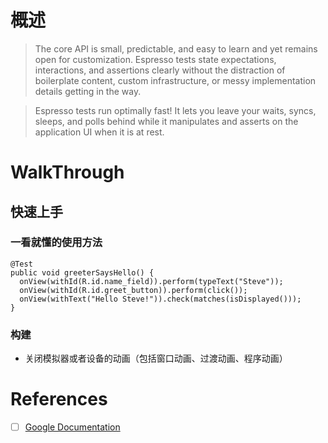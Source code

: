 # 概述

> The core API is small, predictable, and easy to learn and yet remains open for customization. Espresso tests state expectations, interactions, and assertions clearly without the distraction of boilerplate content, custom infrastructure, or messy implementation details getting in the way.

> Espresso tests run optimally fast! It lets you leave your waits, syncs, sleeps, and polls behind while it manipulates and asserts on the application UI when it is at rest.

# WalkThrough

## 快速上手

### 一看就懂的使用方法

```
@Test
public void greeterSaysHello() {
  onView(withId(R.id.name_field)).perform(typeText("Steve"));
  onView(withId(R.id.greet_button)).perform(click());
  onView(withText("Hello Steve!")).check(matches(isDisplayed()));
}
```

### 构建

- 关闭模拟器或者设备的动画（包括窗口动画、过渡动画、程序动画）
 

# References

- [ ] [Google Documentation](https://google.github.io/android-testing-support-library/docs/espresso/)